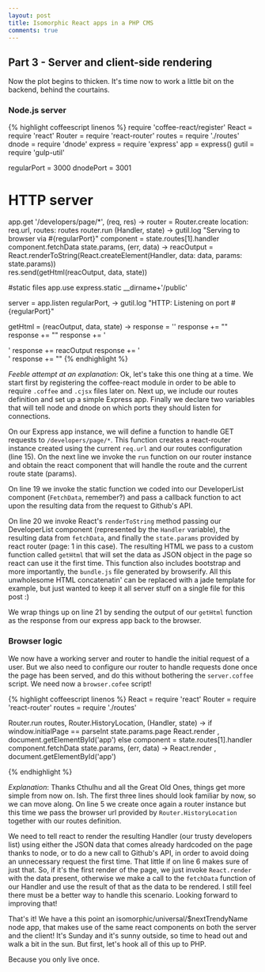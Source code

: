 ```yaml
---
layout: post
title: Isomorphic React apps in a PHP CMS
comments: true
---
```


## Part 3 - Server and client-side rendering

Now the plot begins to thicken. It's time now to work a little bit on the backend, behind the courtains. 

### Node.js server

{% highlight coffeescript linenos %}
require 'coffee-react/register'
React = require 'react'
Router = require 'react-router'
routes = require './routes'
dnode = require 'dnode'
express = require 'express'
app = express()
gutil = require 'gulp-util'

regularPort = 3000
dnodePort = 3001

# HTTP server
app.get '/developers/page/*', (req, res) ->
  router = Router.create location: req.url, routes: routes
  router.run (Handler, state) ->
      gutil.log "Serving to browser via #{regularPort}"
      component = state.routes[1].handler
      component.fetchData state.params, (err, data) ->
        reacOutput = React.renderToString(React.createElement(Handler, data: data, params: state.params))        
        res.send(getHtml(reacOutput, data, state))

#static files
app.use express.static __dirname+'/public'

server = app.listen regularPort, ->
  gutil.log "HTTP: Listening on port #{regularPort}"

getHtml = (reacOutput, data, state) ->
  response = '<link rel="stylesheet" href="https://maxcdn.bootstrapcdn.com/bootstrap/3.3.5/css/bootstrap.min.css">'
  response += "<script>window.reactData = #{JSON.stringify(data)}</script>"
  response += "<script>window.initialPage = #{state.params.page}</script>"
  response += '<div id="app" class="container">'
  response += reacOutput
  response += '</div>'
  response +=  "<script src='http://localhost:#{regularPort}/js/bundle.js'></script>"
{% endhighlight %}

*Feeble attempt at an explanation*: Ok, let's take this one thing at a time. We start first by registering the coffee-react module in order to be able to require `.coffee` and `.cjsx` files later on. Next up, we include our routes definition and set up a simple Express app. Finally we declare two variables that will tell node and dnode on which ports they should listen for connections.

On our Express app instance, we will define a function to handle GET requests to `/developers/page/*`. This function creates a react-router instance created using the current `req.url` and our routes configuration (line 15). On the next line we invoke the `run` function on our router instance and obtain the react component that will handle the route  and the current route state (params).

On line 19 we invoke the static function we coded into our DeveloperList component (`FetchData`, remember?) and pass a callback function to act upon the resulting data from the request to Github's API.

On line 20 we invoke React's `renderToString` method passing our DeveloperList component (represented by the `Handler` variable), the resulting data from `fetchData`, and finally the `state.params` provided by react router (page: 1 in this case). The resulting HTML we pass to a custom function called `getHtml`  that will set the data as JSON object in the page so react can use it the first time. This function also includes bootstrap and more importantly, the `bundle.js` file generated by browserify. All this unwholesome HTML concatenatin' can be replaced with a jade template for example, but just wanted to keep it all server stuff on a single file for this post :)

We wrap things up on line 21 by sending the output of our `getHtml` function as the response from our express app back to the browser.

### Browser logic

We  now have a working server and router to handle the initial request of a user. But we also need to configure our router to handle requests done once the page has been served, and do this without bothering the `server.coffee` script. We need now a `browser.cofee` script!


{% highlight coffeescript linenos %}
React = require 'react'
Router = require 'react-router'
routes = require './routes'

Router.run routes, Router.HistoryLocation, (Handler, state) ->
  if window.initialPage == parseInt state.params.page
    React.render <Handler data={window.reactData} params={state.params}/>, document.getElementById('app')
  else
    component = state.routes[1].handler
    component.fetchData state.params, (err, data) ->
      React.render <Handler data={data} params={state.params}/>, document.getElementById('app')

{% endhighlight %}

*Explanation*: Thanks Cthulhu and all the Great Old Ones, things get more simple from now on. Ish. The first three lines should look familiar by now, so we can move along. On line 5 we create once again a router instance but this time we pass the browser url provided by `Router.HistoryLocation` together with our routes definition.

We need to tell react to render the resulting Handler (our trusty developers list) using either the JSON data that comes already hardcoded on the page thanks to node, or to do a new call to Github's API, in order to avoid doing an unnecessary request the first time. That little if on line 6 makes sure of just that. So, if it's the first render of the page, we just invoke `React.render` with the data present, otherwise we make a call to the `fetchData` function of our Handler and use the result of that as the data to be rendered. I still feel there must be a better way to handle this scenario. Looking forward to improving that!

That's it! We have a this point an isomorphic/universal/$nextTrendyName node app, that makes use of the same react components on both the server and the client! It's Sunday and it's sunny outside, so time to head out and walk a bit in the sun. But first, let's hook all of this up to PHP. 

Because you only live once.
